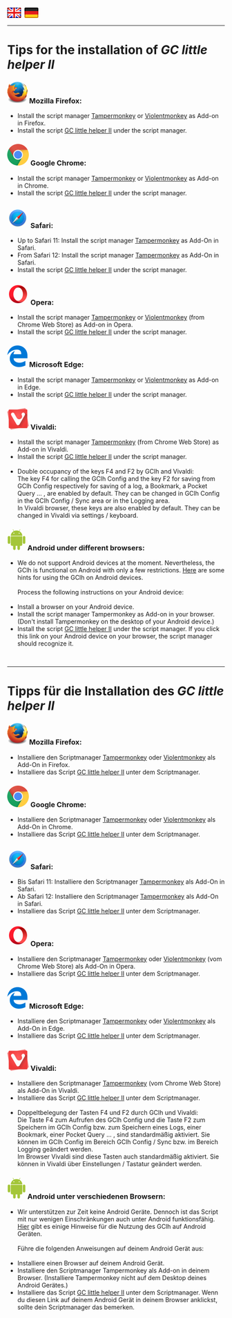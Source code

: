 <a href="#en" title=""><img src="../images/flag_en.png"></a> &nbsp;<a href="#de" title=""><img src="../images/flag_de.png"></a>

---
# Tips for the installation of *GC little helper II* <a id="en"></a>

### <a id="firefox_en"></a><img src="/images/mozilla_firefox_logo_small.png" title="Mozilla Firefox" alt="Mozilla Firefox"> Mozilla Firefox:<br>
* Install the script manager [Tampermonkey](https://addons.mozilla.org/en-US/firefox/addon/tampermonkey/) or [Violentmonkey](https://addons.mozilla.org/firefox/addon/violentmonkey/) as Add-on in Firefox.<br> 
* Install the script [GC little helper II](https://github.com/2Abendsegler/GClh/raw/master/gc_little_helper_II.user.js) under the script manager.<br>

### <a id="chrome_de"></a><img src="/images/google_chrome_logo_small.png" title="Google Chrom" alt="Google Chrom"> Google Chrome:
* Install the script manager [Tampermonkey](https://chrome.google.com/webstore/detail/tampermonkey/dhdgffkkebhmkfjojejmpbldmpobfkfo) or [Violentmonkey](https://chrome.google.com/webstore/detail/violent-monkey/jinjaccalgkegednnccohejagnlnfdag) as Add-on in Chrome.<br>
* Install the script [GC little helper II](https://github.com/2Abendsegler/GClh/raw/master/gc_little_helper_II.user.js) under the script manager.<br>

### <a id="safari_de"></a><img src="/images/safari_logo_small.png" title="Safari" alt="Safari"> Safari:
* Up to Safari 11: Install the script manager [Tampermonkey](https://safari.tampermonkey.net/tampermonkey.safariextz) as Add-On in Safari.<br>
* From Safari 12: Install the script manager [Tampermonkey](https://apps.apple.com/app/apple-store/id1482490089?pt=117945903&ct=tm.net&mt=8) as Add-On in Safari.<br>
* Install the script [GC little helper II](https://github.com/2Abendsegler/GClh/raw/master/gc_little_helper_II.user.js) under the script manager.<br>

### <a id="opera_de"></a><img src="/images/opera_logo_small.png" title="Opera" alt="Opera"> Opera:
* Install the script manager [Tampermonkey](https://addons.opera.com/en/extensions/details/tampermonkey-beta) or [Violentmonkey](https://chrome.google.com/webstore/detail/violent-monkey/jinjaccalgkegednnccohejagnlnfdag) (from Chrome Web Store) as Add-on in Opera.<br>
* Install the script [GC little helper II](https://github.com/2Abendsegler/GClh/raw/master/gc_little_helper_II.user.js) under the script manager.<br>

### <a id="edge_de"></a><img src="/images/microsoft_edge_logo_small.png" title="Microsoft Edge" alt="Microsoft Edge"> Microsoft Edge:
* Install the script manager [Tampermonkey](https://www.microsoft.com/en-us/store/p/tampermonkey/9nblggh5162s) or [Violentmonkey](https://microsoftedge.microsoft.com/addons/detail/eeagobfjdenkkddmbclomhiblgggliao) as Add-on in Edge.<br>
* Install the script [GC little helper II](https://github.com/2Abendsegler/GClh/raw/master/gc_little_helper_II.user.js) under the script manager.<br>

### <a id="vivaldi_de"></a><img src="/images/vivaldi_logo_small.png" title="Vivaldi" alt="Vivaldi"> Vivaldi:
* Install the script manager [Tampermonkey](https://chrome.google.com/webstore/detail/tampermonkey/dhdgffkkebhmkfjojejmpbldmpobfkfo) (from Chrome Web Store) as Add-on in Vivaldi.<br>
* Install the script [GC little helper II](https://github.com/2Abendsegler/GClh/raw/master/gc_little_helper_II.user.js) under the script manager.<br><br>
* Double occupancy of the keys F4 and F2 by GClh and Vivaldi:<br>
The key F4 for calling the GClh Config and the key F2 for saving from GClh Config respectively for saving of a log, a Bookmark, a Pocket Query ... , are enabled by default. They can be changed in GClh Config in the GClh Config / Sync area or in the Logging area.<br>
In Vivaldi browser, these keys are also enabled by default. They can be changed in Vivaldi via settings / keyboard.<br>

### <a id="android_en"><a id="android_firefox_en"></a><img src="/images/android_logo_small.png" title="Android" alt="Android"> Android under different browsers:
* We do not support Android devices at the moment. Nevertheless, the GClh is functional on Android with only a few restrictions. <a href="/docu/faq.md#4-en" title="Link to 'FAQ 4. Hints for using on Android devices.'">Here</a> are some hints for using the GClh on Android devices.<br><br>
Process the following instructions on your Android device:<br><br>
* Install a browser on your Android device.<br>
* Install the script manager Tampermonkey as Add-on in your browser. (Don't install Tampermonkey on the desktop of your Android device.)<br>
* Install the script [GC little helper II](https://github.com/2Abendsegler/GClh/raw/master/gc_little_helper_II.user.js) under the script manager. If you click this link on your Android device on your browser, the script manager should recognize it.<br>
<br>

---
# Tipps für die Installation des *GC little helper II* <a id="de"></a>

### <a id="firefox_de"></a><img src="/images/mozilla_firefox_logo_small.png" title="Mozilla Firefox" alt="Mozilla Firefox"> Mozilla Firefox:
* Installiere den Scriptmanager [Tampermonkey](https://addons.mozilla.org/de/firefox/addon/tampermonkey/) oder [Violentmonkey](https://addons.mozilla.org/firefox/addon/violentmonkey/) als Add-On in Firefox.<br>
* Installiere das Script [GC little helper II](https://github.com/2Abendsegler/GClh/raw/master/gc_little_helper_II.user.js) unter dem Scriptmanager.<br>

### <a id="chrome_de"></a><img src="/images/google_chrome_logo_small.png" title="Google Chrom" alt="Google Chrom"> Google Chrome:
* Installiere den Scriptmanager [Tampermonkey](https://chrome.google.com/webstore/detail/tampermonkey/dhdgffkkebhmkfjojejmpbldmpobfkfo) oder [Violentmonkey](https://chrome.google.com/webstore/detail/violent-monkey/jinjaccalgkegednnccohejagnlnfdag) als Add-On in Chrome.<br>
* Installiere das Script [GC little helper II](https://github.com/2Abendsegler/GClh/raw/master/gc_little_helper_II.user.js) unter dem Scriptmanager.<br>

### <a id="safari_de"></a><img src="/images/safari_logo_small.png" title="Safari" alt="Safari"> Safari:
* Bis Safari 11: Installiere den Scriptmanager [Tampermonkey](https://safari.tampermonkey.net/tampermonkey.safariextz) als Add-On in Safari.<br>
* Ab Safari 12: Installiere den Scriptmanager [Tampermonkey](https://apps.apple.com/app/apple-store/id1482490089?pt=117945903&ct=tm.net&mt=8) als Add-On in Safari.<br>
* Installiere das Script [GC little helper II](https://github.com/2Abendsegler/GClh/raw/master/gc_little_helper_II.user.js) unter dem Scriptmanager.<br>

### <a id="opera_de"></a><img src="/images/opera_logo_small.png" title="Opera" alt="Opera"> Opera:
* Installiere den Scriptmanager [Tampermonkey](https://addons.opera.com/de/extensions/details/tampermonkey-beta) oder [Violentmonkey](https://chrome.google.com/webstore/detail/violent-monkey/jinjaccalgkegednnccohejagnlnfdag) (vom Chrome Web Store) als Add-On in Opera.<br>
* Installiere das Script [GC little helper II](https://github.com/2Abendsegler/GClh/raw/master/gc_little_helper_II.user.js) unter dem Scriptmanager.<br>

### <a id="edge_de"></a><img src="/images/microsoft_edge_logo_small.png" title="Microsoft Edge" alt="Microsoft Edge"> Microsoft Edge:
* Installiere den Scriptmanager [Tampermonkey](https://www.microsoft.com/en-us/store/p/tampermonkey/9nblggh5162s) oder [Violentmonkey](https://microsoftedge.microsoft.com/addons/detail/eeagobfjdenkkddmbclomhiblgggliao) als Add-On in Edge.<br>
* Installiere das Script [GC little helper II](https://github.com/2Abendsegler/GClh/raw/master/gc_little_helper_II.user.js) unter dem Scriptmanager.<br>

### <a id="vivaldi_de"></a><img src="/images/vivaldi_logo_small.png" title="Vivaldi" alt="Vivaldi"> Vivaldi:
* Installiere den Scriptmanager [Tampermonkey](https://chrome.google.com/webstore/detail/tampermonkey/dhdgffkkebhmkfjojejmpbldmpobfkfo) (vom Chrome Web Store) als Add-On in Vivaldi.<br>
* Installiere das Script [GC little helper II](https://github.com/2Abendsegler/GClh/raw/master/gc_little_helper_II.user.js) unter dem Scriptmanager.<br><br>
* Doppeltbelegung der Tasten F4 und F2 durch GClh und Vivaldi:<br>
Die Taste F4 zum Aufrufen des GClh Config und die Taste F2 zum Speichern im GClh Config bzw. zum Speichern eines Logs, einer Bookmark, einer Pocket Query ... , sind standardmäßig aktiviert. Sie können im GClh Config im Bereich GClh Config / Sync bzw. im Bereich Logging geändert werden. <br>
Im Browser Vivaldi sind diese Tasten auch standardmäßig aktiviert. Sie können in Vivaldi über Einstellungen / Tastatur geändert werden.<br>

### <a id="android_de"><a id="android_firefox_de"></a><img src="/images/android_logo_small.png" title="Android" alt="Android"> Android unter verschiedenen Browsern:
* Wir unterstützen zur Zeit keine Android Geräte. Dennoch ist das Script mit nur wenigen Einschränkungen auch unter Android funktionsfähig. <a href="/docu/faq.md#4-de" title="Link to 'FAQ 4. Hinweise für die Nutzung auf Android Geräten.'">Hier</a> gibt es einige Hinweise für die Nutzung des GClh auf Android Geräten.<br><br>
Führe die folgenden Anweisungen auf deinem Android Gerät aus:<br><br>
* Installiere einen Browser auf deinem Android Gerät.<br>
* Installiere den Scriptmanager Tampermonkey als Add-on in deinem Browser. (Installiere Tampermonkey nicht auf dem Desktop deines Android Gerätes.)<br>
* Installiere das Script [GC little helper II](https://github.com/2Abendsegler/GClh/raw/master/gc_little_helper_II.user.js) unter dem Scriptmanager. Wenn du diesen Link auf deinem Android Gerät in deinem Browser anklickst, sollte dein Scriptmanager das bemerken.<br>
<br>
